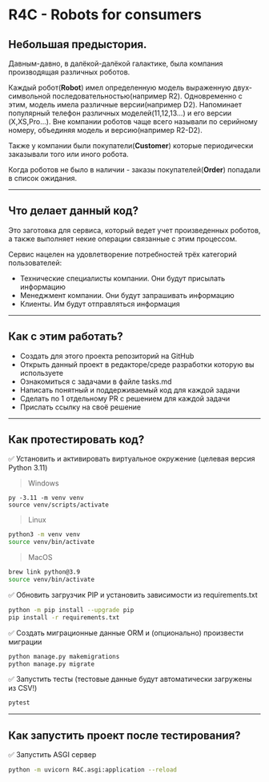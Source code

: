 # R4C - Robots for consumers

## Небольшая предыстория.
Давным-давно, в далёкой-далёкой галактике, была компания производящая различных 
роботов. 

Каждый робот(**Robot**) имел определенную модель выраженную двух-символьной 
последовательностью(например R2). Одновременно с этим, модель имела различные 
версии(например D2). Напоминает популярный телефон различных моделей(11,12,13...) и его версии
(X,XS,Pro...). Вне компании роботов чаще всего называли по серийному номеру, объединяя модель и версию(например R2-D2).

Также у компании были покупатели(**Customer**) которые периодически заказывали того или иного робота. 

Когда роботов не было в наличии - заказы покупателей(**Order**) попадали в список ожидания.

---
## Что делает данный код?
Это заготовка для сервиса, который ведет учет произведенных роботов, а также 
выполняет некие операции связанные с этим процессом.

Сервис нацелен на удовлетворение потребностей трёх категорий пользователей:
- Технические специалисты компании. Они будут присылать информацию
- Менеджмент компании. Они будут запрашивать информацию
- Клиенты. Им будут отправляться информация
___

## Как с этим работать?
- Создать для этого проекта репозиторий на GitHub
- Открыть данный проект в редакторе/среде разработки которую вы используете
- Ознакомиться с задачами в файле tasks.md
- Написать понятный и поддерживаемый код для каждой задачи 
- Сделать по 1 отдельному PR с решением для каждой задачи
- Прислать ссылку на своё решение
___

## Как протестировать код?

✅ Установить и активировать виртуальное окружение (целевая версия Python 3.11)

> Windows

```
py -3.11 -m venv venv
source venv/scripts/activate
```

> Linux

```sh
python3 -m venv venv
source venv/bin/activate
```

> MacOS

```sh
brew link python@3.9
source venv/bin/activate
```

✅ Обновить загрузчик PIP и установить зависимости из requirements.txt

```sh
python -m pip install --upgrade pip
pip install -r requirements.txt
```

✅ Создать миграционные данные ORM и (опционально) произвести миграции

```sh
python manage.py makemigrations
python manage.py migrate
```

✅ Запустить тесты (тестовые данные будут автоматически загружены из CSV!)

```sh
pytest
```
___

## Как запустить проект после тестирования?

✅ Запустить ASGI сервер

```sh
python -m uvicorn R4C.asgi:application --reload
```
